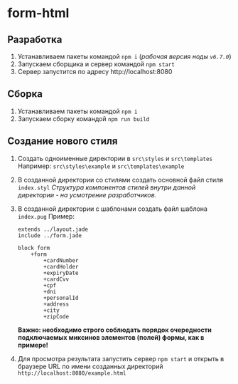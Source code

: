 # form-html

## Разработка

1. Устанавливаем пакеты командой `npm i` (_рабочая версия ноды `v6.7.0`_)
2. Запускаем сборщика и сервер командой `npm start`
3. Сервер запустится по адресу http://localhost:8080

## Сборка
1. Устанавливаем пакеты командой `npm i`
2. Запускаем сборку командой `npm run build`

## Создание нового стиля

1. Создать одноименные директории в `src\styles` и `src\templates`
    Например: `src\styles\example` и `src\templates\example`
2. В созданной директории со стилями создать основной файл стиля `index.styl`
    _Структура компонентов стилей внутри данной директории - на усмотрение разработчиков._
3. В созданной директории с шаблонами создать файл шаблона `index.pug`
    Пример:
    
    ```
    extends ../layout.jade
    include ../form.jade
    
    block form
        +form
            +cardNumber
            +cardHolder
            +expiryDate
            +cardCvv
            +cpf
            +dni
            +personalId
            +address
            +city
            +zipCode

    ```
    
    **Важно: необходимо строго соблюдать порядок очередности подключаемых миксинов элементов (полей) формы, как в примере!**
4. Для просмотра результата запустить сервер `npm start` и открыть в браузере URL по имени созданных директорий `http://localhost:8080/example.html`
